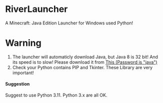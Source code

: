 # RiverLauncher
A Minecraft: Java Edition Launcher for Windows used Python! 

# Warning
1. The launcher will automaticly download Java, but Java 8 is 32 bit! And its speed is to slow! Please download it from [This (Password is "java")](https://www.123pan.com/s/6fHlVv-zuLV3)
2. Check your Python contains PIP and Tkinter. These Library are very important! 

#### Suggestion ####
Suggest to use Python 3.11. Python 3.x are all OK. 
